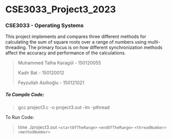 # CSE3033_Project3_2023

### CSE3033 - Operating Systems

This project implements and compares three different methods for calculating the sum of square roots over a range of numbers using multi-threading. The primary focus is on how different synchronization methods affect the accuracy and performance of the calculations.

> Muhammed Talha Karagül - 150120055
>
> Kadir Bat - 150120012
>
> Feyzullah Asıllıoğlu - 150121021

##### To Compile Code:

> gcc project3.c -o project3.out -lm -pthread

To Run Code:

> time ./project3.out `<startOfTheRange>` `<endOfTheRange>` `<threadNumber>` `<methodNumber>`

